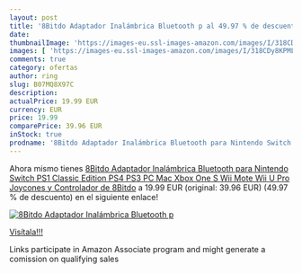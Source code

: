 ```yaml
---
layout: post
title: '8Bitdo Adaptador Inalámbrica Bluetooth p al 49.97 % de descuento'
date: 
thumbnailImage: 'https://images-eu.ssl-images-amazon.com/images/I/318CDy8KPML._SL200_.jpg'
images: [ 'https://images-eu.ssl-images-amazon.com/images/I/318CDy8KPML._SL200_.jpg' ]
comments: true
category: ofertas
author: ring
slug: B07MQ8X97C
description:
actualPrice: 19.99 EUR
currency: EUR
price: 19.99
comparePrice: 39.96 EUR
inStock: true
prodname: '8Bitdo Adaptador Inalámbrica Bluetooth para Nintendo Switch  PS1 Classic Edition  PS4  PS3  PC  Mac  Xbox One S  Wii Mote  Wii U Pro  Joycones y Controlador de 8Bitdo'
---
```


Ahora mismo tienes [8Bitdo Adaptador Inalámbrica Bluetooth para Nintendo Switch  PS1 Classic Edition  PS4  PS3  PC  Mac  Xbox One S  Wii Mote  Wii U Pro  Joycones y Controlador de 8Bitdo](https://www.amazon.es/dp/B07MQ8X97C/?tag=tolees-21) a 19.99 EUR (original: 39.96 EUR) (49.97 %  de descuento) en el siguiente enlace!

[![8Bitdo Adaptador Inalámbrica Bluetooth p](https://images-eu.ssl-images-amazon.com/images/I/318CDy8KPML._SL200_.jpg)](https://www.amazon.es/dp/B07MQ8X97C/?tag=tolees-21)

[Visítala!!!](https://www.amazon.es/dp/B07MQ8X97C/?tag=tolees-21)

Links participate in Amazon Associate program and might generate a comission on qualifying sales
